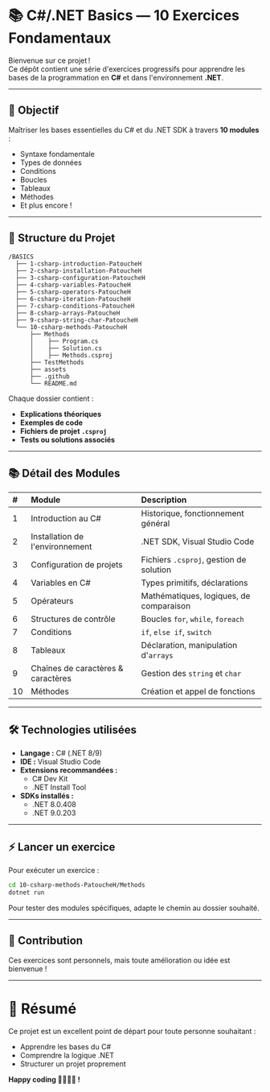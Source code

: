 # 📚 C#/.NET Basics — 10 Exercices Fondamentaux

Bienvenue sur ce projet !  
Ce dépôt contient une série d'exercices progressifs pour apprendre les bases de la programmation en **C#** et dans l'environnement **.NET**.

---

## 🚀 Objectif

Maîtriser les bases essentielles du C# et du .NET SDK à travers **10 modules** :

- Syntaxe fondamentale
- Types de données
- Conditions
- Boucles
- Tableaux
- Méthodes
- Et plus encore !

---

## 🧹 Structure du Projet

```
/BASICS
  ├── 1-csharp-introduction-PatoucheH
  ├── 2-csharp-installation-PatoucheH
  ├── 3-csharp-configuration-PatoucheH
  ├── 4-csharp-variables-PatoucheH
  ├── 5-csharp-operators-PatoucheH
  ├── 6-csharp-iteration-PatoucheH
  ├── 7-csharp-conditions-PatoucheH
  ├── 8-csharp-arrays-PatoucheH
  ├── 9-csharp-string-char-PatoucheH
  └── 10-csharp-methods-PatoucheH
      ├── Methods
      │    ├── Program.cs
      │    ├── Solution.cs
      │    ├── Methods.csproj
      ├── TestMethods
      ├── assets
      ├── .github
      └── README.md
```

Chaque dossier contient :

- **Explications théoriques**
- **Exemples de code**
- **Fichiers de projet `.csproj`**
- **Tests ou solutions associés**

---

## 📚 Détail des Modules

| #   | Module                             | Description                             |
| :-- | :--------------------------------- | :-------------------------------------- |
| 1   | Introduction au C#                 | Historique, fonctionnement général      |
| 2   | Installation de l'environnement    | .NET SDK, Visual Studio Code            |
| 3   | Configuration de projets           | Fichiers `.csproj`, gestion de solution |
| 4   | Variables en C#                    | Types primitifs, déclarations           |
| 5   | Opérateurs                         | Mathématiques, logiques, de comparaison |
| 6   | Structures de contrôle             | Boucles `for`, `while`, `foreach`       |
| 7   | Conditions                         | `if`, `else if`, `switch`               |
| 8   | Tableaux                           | Déclaration, manipulation d'`arrays`    |
| 9   | Chaînes de caractères & caractères | Gestion des `string` et `char`          |
| 10  | Méthodes                           | Création et appel de fonctions          |

---

## 🛠️ Technologies utilisées

- **Langage :** C# (.NET 8/9)
- **IDE :** Visual Studio Code
- **Extensions recommandées :**
  - C# Dev Kit
  - .NET Install Tool
- **SDKs installés :**
  - .NET 8.0.408
  - .NET 9.0.203

---

## ⚡ Lancer un exercice

Pour exécuter un exercice :

```bash
cd 10-csharp-methods-PatoucheH/Methods
dotnet run
```

Pour tester des modules spécifiques, adapte le chemin au dossier souhaité.

---

## 🤝 Contribution

Ces exercices sont personnels, mais toute amélioration ou idée est bienvenue !

---

# 🌟 Résumé

Ce projet est un excellent point de départ pour toute personne souhaitant :

- Apprendre les bases du C#
- Comprendre la logique .NET
- Structurer un projet proprement

**Happy coding 👨‍💻👩‍💻 !**
